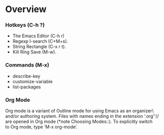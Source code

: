 # Overview

### Hotkeys (C-h ?)
* The Emacs Editor (C-h r)
* Regexp I-search (C+M+s).
* String Rectangle (C-x r t).
* Kill Ring Save (M-w).

### Commands (M-x)
* describe-key
* customize-variable
* list-packages

### Org Mode
Org mode is a variant of Outline mode for using Emacs as an organizer\\
and/or authoring system.  Files with names ending in the extension ‘.org’'//
are opened in Org mode (*note Choosing Modes::).  To explicitly switch<br />
to Org mode, type ‘M-x org-mode’.
